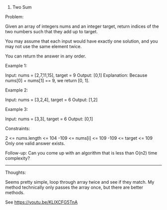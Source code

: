 1. Two Sum

Problem:

Given an array of integers nums and an integer target, return indices of the two numbers such that they add up to target.

You may assume that each input would have exactly one solution, and you may not use the same element twice.

You can return the answer in any order.

 

Example 1:

Input: nums = [2,7,11,15], target = 9
Output: [0,1]
Explanation: Because nums[0] + nums[1] == 9, we return [0, 1].



Example 2:

Input: nums = [3,2,4], target = 6
Output: [1,2]



Example 3:

Input: nums = [3,3], target = 6
Output: [0,1]
 

Constraints:

2 <= nums.length <= 104
-109 <= nums[i] <= 109
-109 <= target <= 109
Only one valid answer exists.
 

Follow-up: Can you come up with an algorithm that is less than O(n2) time complexity?

-----------------------------------------------------------------------------------------------------------------------------

Thoughts:

Seems pretty simple, loop through array twice and see if they match. My method technically only passes the array once, but there are better methods.

See https://youtu.be/KLlXCFG5TnA